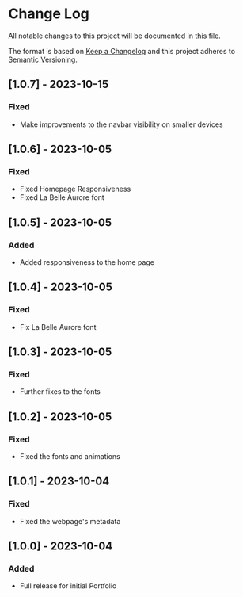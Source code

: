 # Change Log
All notable changes to this project will be documented in this file.

The format is based on [Keep a Changelog](http://keepachangelog.com/)
and this project adheres to [Semantic Versioning](http://semver.org/).

## [1.0.7] - 2023-10-15

### Fixed

- Make improvements to the navbar visibility on smaller devices

## [1.0.6] - 2023-10-05

### Fixed

- Fixed Homepage Responsiveness
- Fixed La Belle Aurore font

## [1.0.5] - 2023-10-05

### Added

- Added responsiveness to the home page

## [1.0.4] - 2023-10-05

### Fixed

- Fix La Belle Aurore font

## [1.0.3] - 2023-10-05

### Fixed

- Further fixes to the fonts

## [1.0.2] - 2023-10-05

### Fixed

- Fixed the fonts and animations

## [1.0.1] - 2023-10-04

### Fixed

- Fixed the webpage's metadata

## [1.0.0] - 2023-10-04

### Added

- Full release for initial Portfolio